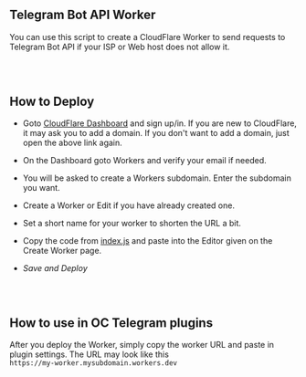 <h2 dir="auto">Telegram Bot API Worker</h2>
<p dir="auto">You can use this script to create a CloudFlare Worker to 
send requests to Telegram Bot API if your ISP or Web host does not allow
 it.</p>
<h2 dir="auto"><a id="user-content-how-to-deploy" class="anchor" aria-hidden="true" href="https://github.com/elenorgt500/telegram#how-to-deploy"><svg class="octicon octicon-link" viewBox="0 0 16 16" width="16" height="16" aria-hidden="true"></svg></a></h2>
<h2 dir="auto">How to Deploy</h2>
<ul dir="auto">
<li>
<p dir="auto">Goto <a href="https://dash.cloudflare.com" rel="nofollow">CloudFlare Dashboard</a>
 and sign up/in. If you are new to CloudFlare, it may ask you to add a 
domain. If you don't want to add a domain, just open the above link 
again.</p>
</li>
<li>
<p dir="auto">On the Dashboard goto Workers and verify your email if needed.</p>
</li>
<li>
<p dir="auto">You will be asked to create a Workers subdomain. Enter the subdomain you want.</p>
</li>
<li>
<p dir="auto">Create a Worker or Edit if you have already created one.</p>
</li>
<li>
<p dir="auto">Set a short name for your worker to shorten the URL a bit.</p>
</li>
<li>
<p dir="auto">Copy the code from <a href="https://github.com/elenorgt500/telegram/blob/main/cf_worker.js">index.js</a> and paste into the Editor given on the Create Worker page.</p>
</li>
<li>
<p dir="auto"><em>Save and Deploy</em></p>
</li>
</ul>
<h2 dir="auto"><a id="user-content-how-to-use-in-oc-telegram-plugins" class="anchor" aria-hidden="true" href="https://github.com/elenorgt500/telegram#how-to-use-in-oc-telegram-plugins"><svg class="octicon octicon-link" viewBox="0 0 16 16" width="16" height="16" aria-hidden="true"></svg></a></h2>
<h2 dir="auto">How to use in OC Telegram plugins</h2>
<p dir="auto">After you deploy the Worker, simply copy the worker URL and paste in plugin settings. The URL may look like this <br> <code>https://my-worker.mysubdomain.workers.dev</code></p>
